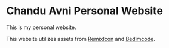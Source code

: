 # Chandu Avni Personal Website
This is my personal website.

This website utilizes assets from [RemixIcon](https://github.com/Remix-Design/RemixIcon.git) and [Bedimcode](https://github.com/bedimcode/responsive-portfolio-website-rian.git).